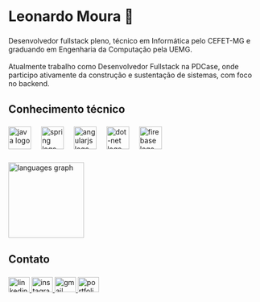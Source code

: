 <h1 align="left">Leonardo Moura 👻</h1>

###

<p align="left">Desenvolvedor fullstack pleno, técnico em Informática pelo CEFET-MG e graduando em Engenharia da Computação pela UEMG.<br><br> Atualmente trabalho como Desenvolvedor Fullstack na PDCase, onde participo ativamente da construção e sustentação de sistemas, com foco no backend.</p>

###

<h2 align="left">Conhecimento técnico</h2>

###

<div align="left">
  <img src="https://cdn.jsdelivr.net/gh/devicons/devicon/icons/java/java-original.svg" height="45" alt="java logo"  />
  <img width="12" />
  <img src="https://cdn.simpleicons.org/spring/6DB33F" height="45" alt="spring logo"  />
  <img width="12" />
  <img src="https://cdn.simpleicons.org/angular/DD0031" height="45" alt="angularjs logo"  />
  <img width="12" />
  <img src="https://skillicons.dev/icons?i=dotnet" height="45" alt="dot-net logo"  />
  <img width="12" />
  <img src="https://cdn.jsdelivr.net/gh/devicons/devicon/icons/firebase/firebase-plain.svg" height="45" alt="firebase logo"  />
</div>

###

<div align="left">
  <img src="https://github-readme-stats.vercel.app/api/top-langs?username=leosmsilvx&locale=pt-br&hide_title=true&layout=compact&card_width=320&langs_count=5&theme=dracula&hide_border=true&order=2" height="150" alt="languages graph"  />
</div>

###

<h2 align="left">Contato</h2>

###

<div align="left">
  <a href="https://www.linkedin.com/in/leosmsilvx/" target="_blank">
    <img src="https://raw.githubusercontent.com/maurodesouza/profile-readme-generator/master/src/assets/icons/social/linkedin/default.svg" width="42" height="30" alt="linkedin logo"  />
  </a>
  <a href="https://www.instagram.com/leosmsilvx/" target="_blank">
    <img src="https://raw.githubusercontent.com/maurodesouza/profile-readme-generator/master/src/assets/icons/social/instagram/default.svg" width="42" height="30" alt="instagram logo"  />
  </a>
  <a href="mailto:leosmsilvx@gmail.com" target="_blank">
    <img src="https://raw.githubusercontent.com/maurodesouza/profile-readme-generator/master/src/assets/icons/social/gmail/default.svg" width="42" height="30" alt="gmail logo"  />
  </a>
  <a href="https://leosmsilvx.github.io/" target="_blank">
      <img src="https://cdn.jsdelivr.net/gh/devicons/devicon/icons/github/github-original.svg" width="42" height="30" alt="portfolio"  />
  </a>
</div>

###
